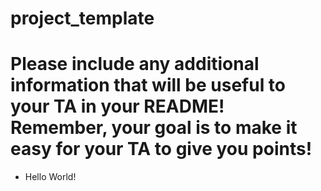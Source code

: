 # project_template
# Please include any additional information that will be useful to your TA in your README! Remember, your goal is to make it easy for your TA to give you points!

- Hello World!